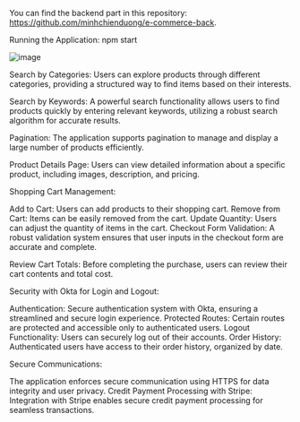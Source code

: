 You can find the backend part in this repository: https://github.com/minhchienduong/e-commerce-back.

Running the Application: npm start

![image](https://github.com/minhchienduong/e-commerce-front/assets/46671487/26d12164-27b8-4085-a26c-153c05308317)

Search by Categories: Users can explore products through different categories, providing a structured way to find items based on their interests.

Search by Keywords: A powerful search functionality allows users to find products quickly by entering relevant keywords, utilizing a robust search algorithm for accurate results.

Pagination: The application supports pagination to manage and display a large number of products efficiently.

Product Details Page: Users can view detailed information about a specific product, including images, description, and pricing.

Shopping Cart Management:

Add to Cart: Users can add products to their shopping cart.
Remove from Cart: Items can be easily removed from the cart.
Update Quantity: Users can adjust the quantity of items in the cart.
Checkout Form Validation: A robust validation system ensures that user inputs in the checkout form are accurate and complete.

Review Cart Totals: Before completing the purchase, users can review their cart contents and total cost.

Security with Okta for Login and Logout:

Authentication: Secure authentication system with Okta, ensuring a streamlined and secure login experience.
Protected Routes: Certain routes are protected and accessible only to authenticated users.
Logout Functionality: Users can securely log out of their accounts.
Order History: Authenticated users have access to their order history, organized by date.

Secure Communications:

The application enforces secure communication using HTTPS for data integrity and user privacy.
Credit Payment Processing with Stripe: Integration with Stripe enables secure credit payment processing for seamless transactions.

